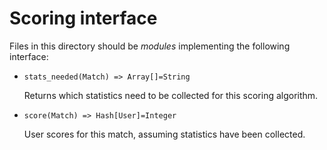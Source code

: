 Scoring interface
=================

Files in this directory should be _modules_ implementing the following
interface:

 - `stats_needed(Match) => Array[]=String`

   Returns which statistics need to be collected for this scoring
   algorithm.

 - `score(Match) => Hash[User]=Integer`

   User scores for this match, assuming statistics have been
   collected.
